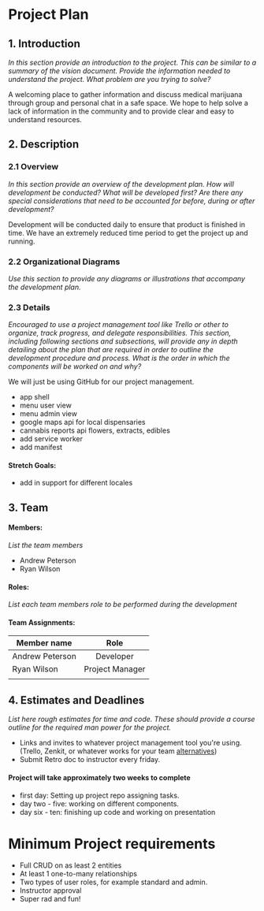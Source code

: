 # Project Plan


## 1. Introduction 
*In this section provide an introduction to the project. This can be similar to a summary of the vision document. Provide the information needed to understand the project. What problem are you trying to solve?*

A welcoming place to gather information and discuss medical marijuana through group and personal chat in a safe space.
We hope to help solve a lack of information in the community and to provide clear and easy to understand resources.

## 2. Description


### 2.1 Overview
*In this section provide an overview of the development plan. How will development be conducted? What will be developed first? Are there any special considerations that need to be accounted for before, during or after development?*

Development will be conducted daily to ensure that product is finished in time.
We have an extremely reduced time period to get the project up and running.

### 2.2 Organizational Diagrams
*Use this section to provide any diagrams or illustrations that accompany the development plan.*

### 2.3 Details
_Encouraged to use a project management tool like Trello or other to organize, track progress, and delegate responsibilities._ 
*This section, including following sections and subsections, will provide any in depth detailing about the plan that are required in order to outline the development procedure and process. What is the order in which the components will be worked on and why?*

We will just be using GitHub for our project management.

* app shell
* menu user view
* menu admin view
* google maps api for local dispensaries
* cannabis reports api flowers, extracts, edibles
* add service worker
* add manifest

#### Stretch Goals:
* add in support for different locales


## 3. Team


#### Members: 
*List the team members*
* Andrew Peterson
* Ryan Wilson

#### Roles:
*List each team members role to be performed during the development*
   
#### Team Assignments:

| Member name     | Role                   |
|-----------------|:----------------------:|
| Andrew Peterson | Developer              |
| Ryan Wilson     | Project Manager        |
|             	  |                        |

## 4. Estimates and Deadlines
*List here rough estimates for time and code. These should provide a course outline for the required man power for the project.*
* Links and invites to whatever project management tool you're using. (Trello, Zenkit, or whatever works for your team [alternatives](https://www.workzone.com/blog/trello-alternatives/))
* Submit Retro doc to instructor every friday.

#### Project will take approximately two weeks to complete
* first day: Setting up project repo assigning tasks.
* day two - five: working on different components.
* day six - ten: finishing up code and working on presentation




# Minimum Project requirements
* Full CRUD on as least 2 entities
* At least 1 one-to-many relationships
* Two types of user roles, for example standard and admin.
* Instructor approval
* Super rad and fun!